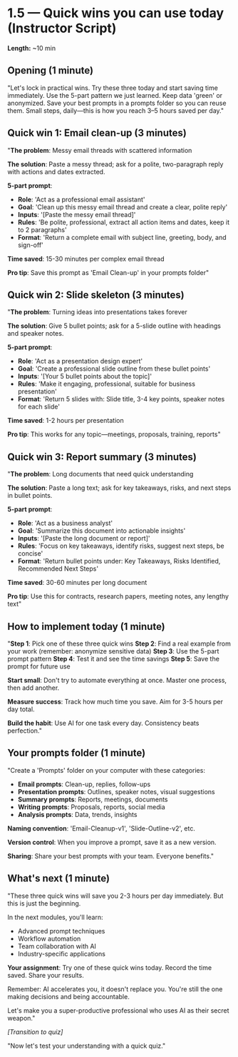 # 1.5 — Quick wins you can use today (Instructor Script)

**Length:** ~10 min

## Opening (1 minute)

"Let's lock in practical wins. Try these three today and start saving time immediately. Use the 5-part pattern we just learned. Keep data 'green' or anonymized. Save your best prompts in a prompts folder so you can reuse them. Small steps, daily—this is how you reach 3–5 hours saved per day."

## Quick win 1: Email clean-up (3 minutes)

"**The problem**: Messy email threads with scattered information

**The solution**: Paste a messy thread; ask for a polite, two-paragraph reply with actions and dates extracted.

**5-part prompt**:

- **Role**: 'Act as a professional email assistant'
- **Goal**: 'Clean up this messy email thread and create a clear, polite reply'
- **Inputs**: '[Paste the messy email thread]'
- **Rules**: 'Be polite, professional, extract all action items and dates, keep it to 2 paragraphs'
- **Format**: 'Return a complete email with subject line, greeting, body, and sign-off'

**Time saved**: 15-30 minutes per complex email thread

**Pro tip**: Save this prompt as 'Email Clean-up' in your prompts folder"

## Quick win 2: Slide skeleton (3 minutes)

"**The problem**: Turning ideas into presentations takes forever

**The solution**: Give 5 bullet points; ask for a 5-slide outline with headings and speaker notes.

**5-part prompt**:

- **Role**: 'Act as a presentation design expert'
- **Goal**: 'Create a professional slide outline from these bullet points'
- **Inputs**: '[Your 5 bullet points about the topic]'
- **Rules**: 'Make it engaging, professional, suitable for business presentation'
- **Format**: 'Return 5 slides with: Slide title, 3-4 key points, speaker notes for each slide'

**Time saved**: 1-2 hours per presentation

**Pro tip**: This works for any topic—meetings, proposals, training, reports"

## Quick win 3: Report summary (3 minutes)

"**The problem**: Long documents that need quick understanding

**The solution**: Paste a long text; ask for key takeaways, risks, and next steps in bullet points.

**5-part prompt**:

- **Role**: 'Act as a business analyst'
- **Goal**: 'Summarize this document into actionable insights'
- **Inputs**: '[Paste the long document or report]'
- **Rules**: 'Focus on key takeaways, identify risks, suggest next steps, be concise'
- **Format**: 'Return bullet points under: Key Takeaways, Risks Identified, Recommended Next Steps'

**Time saved**: 30-60 minutes per long document

**Pro tip**: Use this for contracts, research papers, meeting notes, any lengthy text"

## How to implement today (1 minute)

"**Step 1**: Pick one of these three quick wins
**Step 2**: Find a real example from your work (remember: anonymize sensitive data)
**Step 3**: Use the 5-part prompt pattern
**Step 4**: Test it and see the time savings
**Step 5**: Save the prompt for future use

**Start small**: Don't try to automate everything at once. Master one process, then add another.

**Measure success**: Track how much time you save. Aim for 3-5 hours per day total.

**Build the habit**: Use AI for one task every day. Consistency beats perfection."

## Your prompts folder (1 minute)

"Create a 'Prompts' folder on your computer with these categories:

- **Email prompts**: Clean-up, replies, follow-ups
- **Presentation prompts**: Outlines, speaker notes, visual suggestions
- **Summary prompts**: Reports, meetings, documents
- **Writing prompts**: Proposals, reports, social media
- **Analysis prompts**: Data, trends, insights

**Naming convention**: 'Email-Cleanup-v1', 'Slide-Outline-v2', etc.

**Version control**: When you improve a prompt, save it as a new version.

**Sharing**: Share your best prompts with your team. Everyone benefits."

## What's next (1 minute)

"These three quick wins will save you 2-3 hours per day immediately. But this is just the beginning.

In the next modules, you'll learn:

- Advanced prompt techniques
- Workflow automation
- Team collaboration with AI
- Industry-specific applications

**Your assignment**: Try one of these quick wins today. Record the time saved. Share your results.

Remember: AI accelerates you, it doesn't replace you. You're still the one making decisions and being accountable.

Let's make you a super-productive professional who uses AI as their secret weapon."

_[Transition to quiz]_

"Now let's test your understanding with a quick quiz."
